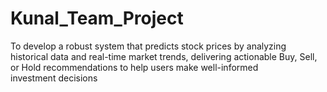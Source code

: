 # Kunal_Team_Project
To develop a robust system that predicts stock prices by analyzing historical data and real-time market trends, delivering actionable Buy, Sell, or Hold recommendations to help users make well-informed investment decisions
